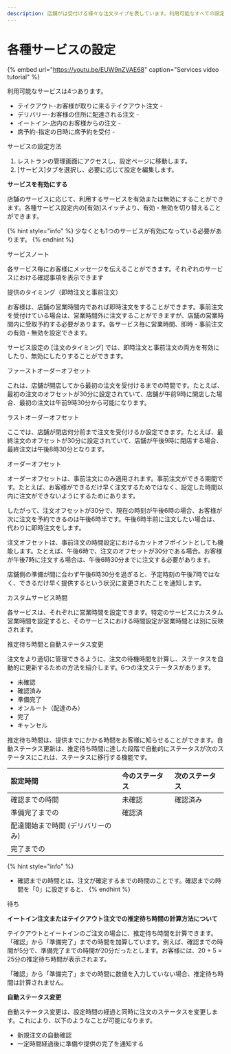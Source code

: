 ```yaml
---
description: 店舗がは受付ける様々な注文タイプを表しています。利用可能なすべての設定の詳細な説明については、ビデオをご覧ください。
---
```


# 各種サービスの設定

{% embed url="https://youtu.be/EUW9nZVAE68" caption="Services video tutorial" %}

利用可能なサービスは4つあります。

* テイクアウト-お客様が取りに来るテイクアウト注文 -
*  デリバリー-お客様の住所に配達される注文 -
* イートイン-店内のお客様からの注文 -
* 席予約-指定の日時に席予約を受付 -

サービスの設定方法

1. レストランの管理画面にアクセスし、設定ページに移動します。
2.  \[サービス\]タブを選択し、必要に応じて設定を編集します。

**サービスを有効にする**

店舗のサービスに応じて、利用するサービスを有効または無効にすることができます。各種サービス設定内の\[有効\]スイッチより、有効・無効を切り替えることができます。

{% hint style="info" %}
少なくとも1つのサービスが有効になっている必要があります。
{% endhint %}

サービスノート

各サービス毎にお客様にメッセージを伝えることができます。それぞれのサービスにおける確認事項を表示できます

提供のタイミング（即時注文と事前注文）

お客様は、店舗の営業時間内であれば即時注文をすることができます。事前注文を受付けている場合は、営業時間外に注文することができますが、店舗の営業時間内に受取予約する必要があります。各サービス毎に営業時間、即時・事前注文の有効・無効を設定できます。

サービス設定の \[注文のタイミング\] では、即時注文と事前注文の両方を有効にしたり、無効にしたりすることができます。

ファーストオーダーオフセット

これは、店舗が開店してから最初の注文を受付けるまでの時間です。たとえば、最初の注文のオフセットが30分に設定されていて、店舗が午前9時に開店した場合、最初の注文は午前9時30分から可能になります。

ラストオーダーオフセット

ここでは、店舗が閉店何分前まで注文を受付けるか設定できます。たとえば、最終注文のオフセットが30分に設定されていて、店舗が午後9時に閉店する場合、最終注文は午後8時30分となります。

オーダーオフセット

オーダーオフセットは、事前注文にのみ適用されます。事前注文ができる期間です。たとえば、お客様ができるだけ早く注文するためではなく、設定した時間以内に注文ができないようにするためにあります。

したがって、注文オフセットが30分で、現在の時刻が午後6時の場合、お客様が次に注文を予約できるのは午後6時半です。午後6時半前に注文したい場合は、代わりに即時注文をします。

注文オフセットは、事前注文の時間設定におけるカットオフポイントとしても機能します。たとえば、午後6時で、注文のオフセットが30分である場合。お客様が午後7時に注文する場合は、午後6時30分までに注文する必要があります。

店舗側の準備が間に合わず午後6時30分を過ぎると、予定時刻の午後7時ではなく、できるだけ早く提供するという状況に変更されたことを通知します。

カスタムサービス時間

各サービスは、それぞれに営業時間を設定できます。特定のサービスにカスタム営業時間を設定すると、そのサービスにおける時間設定が営業時間とは別に反映されます。

推定待ち時間と自動ステータス変更

注文をより適切に管理できるように、注文の待機時間を計算し、ステータスを自動的に更新するための方法を紹介します。6つの注文ステータスがあります。

* 未確認 
* 確認済み 
* 準備完了 
* オンルート（配達のみ）
*  完了 
* キャンセル

推定待ち時間は、提供までにかかる時間をお客様に知らせることができます。自動ステータス更新は、推定待ち時間に達した段階で自動的にステータスが次のステータスにこれは、ステータスに移行する機能です。

| 設定時間 | 今のステータス | 次のステータス |
| :--- | :--- | :--- |
| 確認までの時間 | 未確認 | 確認済み |
| 準備完了までの | 確認済 |  |
| 配達開始まで時間 \(デリバリーのみ\) |  |  |
| 完了までの |  |  |

{% hint style="info" %}
* 確認までの時間とは、注文が確定するまでの時間のことです。確認までの時間を「0」に設定すると、
{% endhint %}

待ち

**イートイン注文またはテイクアウト注文での推定待ち時間の計算方法について**

テイクアウトとイートインのご注文の場合に、推定待ち時間を計算できます。「確認」から「準備完了」までの時間を加算しています。例えば、確認までの時間が5分で、準備完了までの時間が20分だったとします。お客様には、20 + 5 = 25分の推定待ち時間が表示されます。 

「確認」から「準備完了」までの時間に数値を入力していない場合、推定待ち時間は計算されません。

**自動ステータス変更**

自動ステータス変更は、設定時間の経過と同時に注文のステータスを変更します。これにより、以下のようなことが可能になります。

* 新規注文の自動確認
* 一定時間経過後に準備や提供の完了を通知する



